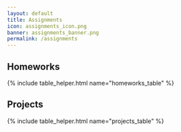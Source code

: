 ```yaml
---
layout: default
title: Assignments
icon: assignments_icon.png
banner: assignments_banner.png
permalink: /assignments
---
```


## Homeworks

{% include table_helper.html name="homeworks_table" %}

## Projects

{% include table_helper.html name="projects_table" %}
